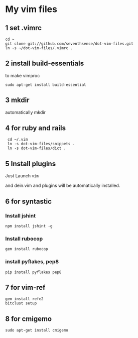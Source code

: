 # My vim files


## 1 set .vimrc

```
cd ~
git clone git://github.com/seventhsense/dot-vim-files.git
ln -s ~/dot-vim-files/.vimrc .
```

## 2 install build-essentials
to make vimproc

```
sudo apt-get install build-essential
```

## 3 mkdir

automatically mkdir

## 4 for ruby and rails

```
 cd ~/.vim
 ln -s dot-vim-files/snippets .
 ln -s dot-vim-files/dict .
``` 

## 5 Install plugins

Just Launch `vim` 

and dein.vim and plugins will be automatically installed.

## 6 for syntastic
### Install jshint

```
npm install jshint -g
```

### Install rubocop

```
gem install rubocop
```

### install pyflakes, pep8

```
pip install pyflakes pep8
```

## 7 for vim-ref

```
gem install refe2
bitclust setup
```

## 8 for cmigemo

```
sudo apt-get install cmigemo
```
